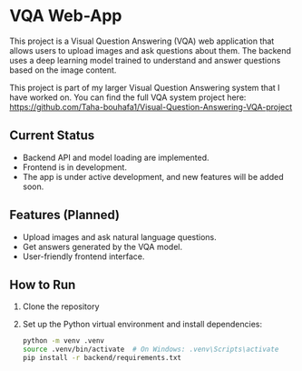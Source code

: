 # VQA Web-App

This project is a Visual Question Answering (VQA) web application that allows users to upload images and ask questions about them. The backend uses a deep learning model trained to understand and answer questions based on the image content.

This project is part of my larger Visual Question Answering system that I have worked on. You can find the full VQA system project here:  
https://github.com/Taha-bouhafa1/Visual-Question-Answering-VQA-project

## Current Status

- Backend API and model loading are implemented.
- Frontend is in development.
- The app is under active development, and new features will be added soon.

## Features (Planned)

- Upload images and ask natural language questions.
- Get answers generated by the VQA model.
- User-friendly frontend interface.

## How to Run

1. Clone the repository  
2. Set up the Python virtual environment and install dependencies:

   ```bash
   python -m venv .venv
   source .venv/bin/activate  # On Windows: .venv\Scripts\activate
   pip install -r backend/requirements.txt

